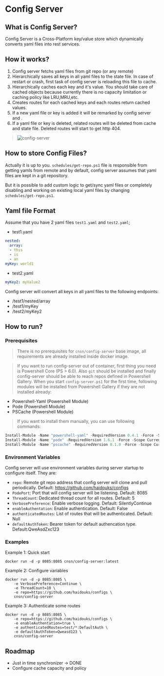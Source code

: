 ﻿# Config Server

## What is Config Server?
Config Server is a Cross-Platform key/value store which dynamically converts yaml files into rest services. 

## How it works?

1. Config server fetchs yaml files from git repo (or any remote)
2. Hierarchically saves all keys in all yaml files to the state file. In case of restart or crash, first task of config server is reloading this file to cache. 
3. Hierarchically caches each key and it's value. You should take care of cached objects because currently there is no capacity limitation or caching policy like LRU,MRU,etc. 
4. Creates routes for each cached keys and each routes return cached values.
5. If a new yaml file or key is added it will be remarked by config server and .
6. If a yaml file or key is deleted, related routes will be deleted from cache and state file. Deleted routes will start to get http 404.

>![config-server](https://user-images.githubusercontent.com/23384662/80245529-8b05de00-8673-11ea-8142-018c7ee5c51f.png)



## How to store Config Files?
Actually it is up to you.  `schedules/get-repo.ps1` file is responsible from getting yamls from remote and by default, config server assumes that yaml files are kept in a git repository. 

But it is possible to add custom logic to get/sync yaml files or completely disabling and working on existing local yaml files by changing `schedules/get-repo.ps1`.



## Yaml file Format
Assume that you have 2 yaml files `test1.yaml` and `test2.yaml`;

* test1.yaml
``` yaml
nested:
  array:
  - this
  - is
  - an
myKey: world1
```

* test2.yaml
``` yaml
myKey2: myValue2
```

Config server will convert all keys in all yaml files to the following endpoints:
* /test1/nested/array
* /test1/myKey
* /test2/myKey2


## How to run?

### Prerequisites
>There is no prerequisites for `cnsn/config-server` base image, all requirements are already installed inside docker image.

>If you want to run config-server out of container, first thing you need is Powershell Core (PS > 6.0). Also `git` should be installed and finally config-server should be able to reach repos defined in Powershell Gallery. When you start `config-server.ps1` for the first time, following modules will be installed from Powershell Gallery if they are not installed already:

* Powershell-Yaml (Powershell Module)
* Pode (Powershell Module)
* PSCache (Powershell Module)

>If you want to install them manually, you can use following commands:

``` Powershell
Install-Module -Name "powershell-yaml" -RequiredVersion 0.4.1 -Force -Scope CurrentUser
Install-Module -Name "pode" -RequiredVersion 1.6.1 -Force -Scope CurrentUser
Install-Module -Name "pscache" -RequiredVersion 0.1.0 -Force -Scope CurrentUser
```


### Environment Variables
Config server will use environment variables during server startup to configure itself. They are:
* `repo`: Remote git repo address that config server will clone and pull periodically. Default: https://github.com/haidouks/configs
* `PodePort`: Port that will config server will be listening. Default: 8085
* `ThreadCount`: Dedicated thread count for all routes. Default: 5
* `VerbosePreference`: Enable verbose logging. Default: SilentlyContinue
* `enableAuthentation`: Enable authentication. Default: False
* `authenticatedRoutes`: List of routes that will be authenticated. Default: Null
* `defaultAuthToken`: Bearer token for default authencation type. Default:QweAsdZxc123


### Examples
Example 1: Quick start
``` Docker
docker run -d -p 8085:8085 cnsn/config-server:latest
```
Example 2: Configure variables
``` Docker
docker run -d -p 8085:8085 \
    -e VerbosePreference=Continue \
    -e ThreadCount=10 \
    -e repo=https://github.com/haidouks/configs \
    cnsn/config-server
```
Example 3: Authenticate some routes
``` Docker
docker run -d -p 8085:8085 \
    -e repo=https://github.com/haidouks/configs \
    -e enableAuthentation=true \
    -e authenticatedRoutes=test/*:DefaultAuth \
    -e defaultAuthToken=Qweasd123 \
    cnsn/config-server
```

## Roadmap
* Just in time synchronizer -> DONE
* Configure cache capacity and policy
